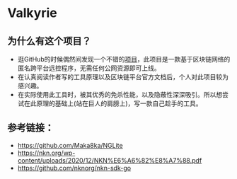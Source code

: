 # Valkyrie

## 为什么有这个项目？
- 逛GitHub的时候偶然间发现一个不错的[项目](https://github.com/Maka8ka/NGLite)，此项目是一款基于区块链网络的匿名跨平台远控程序，无需任何公网资源即可上线。
- 在认真阅读作者写的工具原理以及区块链平台官方文档后，个人对此项目较为感兴趣。
- 在实际使用此工具时，被其优秀的免杀性能，以及隐蔽性深深吸引。所以想尝试在此原理的基础上(站在巨人的肩膀上)，写一款自己趁手的工具。
## 参考链接：
- https://github.com/Maka8ka/NGLite
- https://nkn.org/wp-content/uploads/2020/12/NKN%E6%A6%82%E8%A7%88.pdf
- https://github.com/nknorg/nkn-sdk-go

